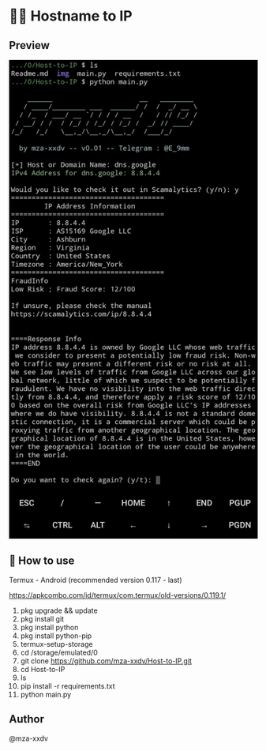 # 🕵️‍♂️ Hostname to IP

## Preview
![Screenshot_2023-06-26-02-31-25-140.jpg!](img/Screenshot_2023-06-26-02-31-25-140.jpg)

## 🚀 How to use

Termux - Android (recommended version 0.117 - last)

https://apkcombo.com/id/termux/com.termux/old-versions/0.119.1/

1. pkg upgrade && update
2. pkg install git
3. pkg install python
4. pkg install python-pip
5. termux-setup-storage
6. cd /storage/emulated/0
7. git clone https://github.com/mza-xxdv/Host-to-IP.git
8. cd Host-to-IP
9. ls
10. pip install -r requirements.txt
11. python main.py


## Author
@mza-xxdv